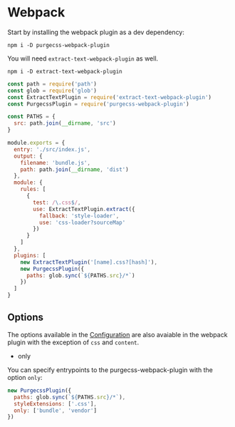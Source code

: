# Webpack

Start by installing the webpack plugin as a dev dependency:

```
npm i -D purgecss-webpack-plugin
```

You will need `extract-text-webpack-plugin` as well.

```
npm i -D extract-text-webpack-plugin
```

```js
const path = require('path')
const glob = require('glob')
const ExtractTextPlugin = require('extract-text-webpack-plugin')
const PurgecssPlugin = require('purgecss-webpack-plugin')

const PATHS = {
  src: path.join(__dirname, 'src')
}

module.exports = {
  entry: './src/index.js',
  output: {
    filename: 'bundle.js',
    path: path.join(__dirname, 'dist')
  },
  module: {
    rules: [
      {
        test: /\.css$/,
        use: ExtractTextPlugin.extract({
          fallback: 'style-loader',
          use: 'css-loader?sourceMap'
        })
      }
    ]
  },
  plugins: [
    new ExtractTextPlugin('[name].css?[hash]'),
    new PurgecssPlugin({
      paths: glob.sync(`${PATHS.src}/*`)
    })
  ]
}
```

## Options

The options available in the [Configuration](/configuration.md) are also avaiable in the webpack plugin with the exception of `css` and `content`.

* only

You can specify entrypoints to the purgecss-webpack-plugin with the option `only`: 

```js
new PurgecssPlugin({
  paths: glob.sync(`${PATHS.src}/*`),
  styleExtensions: ['.css'],
  only: ['bundle', 'vendor']
})
```



